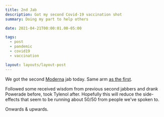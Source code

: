 ```yaml
---
title: 2nd Jab
description: Got my second Covid-19 vaccination shot
summary: Doing my part to help others

date: 2021-04-21T00:00:01.00-05:00

tags:
  - post
  - pandemic
  - covid19
  - vaccination

layout: layouts/layout-post
---
```

We got the second [Moderna](https://www.cdc.gov/coronavirus/2019-ncov/vaccines/different-vaccines/Moderna.html "CDC information page") jab today. Same arm [as the first](/posts/2021-03-24-1st-jab/ "blog post").

Followed some received wisdom from previous second jabbers and drank Powerade before, took Tylenol after. Hopefully this will reduce the side-effects that seem to be running about 50/50 from people we've spoken to.

Onwards & upwards.